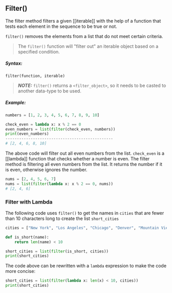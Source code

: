 ## Filter()
The filter method filters a given [[iterable]]  with the help of a function that tests each element in the sequence to be true or not.

`filter()` removes the elements from a list that do not meet certain criteria.

> The `filter()` function will "filter out" an iterable object based on a specified condition.

##### Syntax:
`filter(function, iterable)`

> ***NOTE:*** `filter()` returns a `<filter_object>`, so it needs to be casted to another data-type to be used.


##### Example:
```py
numbers = [1, 2, 3, 4, 5, 6, 7, 8, 9, 10]

check_even = lambda x: x % 2 == 0
even_numbers = list(filter(check_even, numbers))
print(even_numbers)
-----------------------------------------------
# [2, 4, 6, 8, 10]

```
The above code will filter out all even numbers from the list.
`check_even` is a [[lambda]] function that checks whether a number is even.
The filter method is filtering all even numbers from the list.
It returns the number if it is even, otherwise ignores the number.


```py
nums = [2, 4, 5, 6, 7]
nums = list(filter(lambda x: x % 2 == 0, nums))
# [2, 4, 6]
```

### Filter with Lambda
The following code uses `filter()` to get the names in `cities` that are fewer than 10 characters long to create the list `short_cities`
```py
cities = ["New York", "Los Angeles", "Chicago", "Denver", "Mountain View", "Boston"]

def is_short(name):
	return len(name) < 10

short_cities = list(filter(is_short, cities))
print(short_cities)
```
The code above can be rewritten with a `lambda` expression to make the code more concise:
```py
short_cities = list(filter(lambda x: len(x) < 10, cities))
print(short_cities)
```